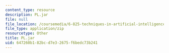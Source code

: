 ```yaml
---
content_type: resource
description: PL.jar
file: null
file_location: /coursemedia/6-825-techniques-in-artificial-intelligence-sma-5504-fall-2002/647260b182bcd7e32675f6bedc73b241_PL.jar
file_type: application/zip
resourcetype: Other
title: PL.jar
uid: 647260b1-82bc-d7e3-2675-f6bedc73b241
---
```

